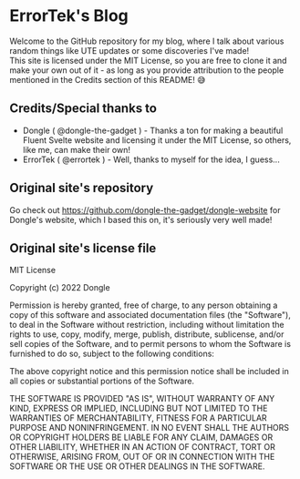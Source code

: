 ﻿# ErrorTek's Blog
Welcome to the GitHub repository for my blog, where I talk about various random things like UTE updates or some discoveries I've made!
<br>
This site is licensed under the MIT License, so you are free to clone it and make your own out of it - as long as you provide attribution to the people mentioned in the Credits section of this README! 😅
## Credits/Special thanks to
- Dongle ( @dongle-the-gadget ) - Thanks a ton for making a beautiful Fluent Svelte website and licensing it under the MIT License, so others, like me, can make their own!
- ErrorTek ( @errortek ) - Well, thanks to myself for the idea, I guess...
## Original site's repository
Go check out https://github.com/dongle-the-gadget/dongle-website for Dongle's website, which I based this on, it's seriously very well made!
## Original site's license file
MIT License

Copyright (c) 2022 Dongle

Permission is hereby granted, free of charge, to any person obtaining a copy of this software and associated documentation files (the "Software"), to deal in the Software without restriction, including without limitation the rights to use, copy, modify, merge, publish, distribute, sublicense, and/or sell copies of the Software, and to permit persons to whom the Software is furnished to do so, subject to the following conditions:

The above copyright notice and this permission notice shall be included in all copies or substantial portions of the Software.

THE SOFTWARE IS PROVIDED "AS IS", WITHOUT WARRANTY OF ANY KIND, EXPRESS OR IMPLIED, INCLUDING BUT NOT LIMITED TO THE WARRANTIES OF MERCHANTABILITY, FITNESS FOR A PARTICULAR PURPOSE AND NONINFRINGEMENT. IN NO EVENT SHALL THE AUTHORS OR COPYRIGHT HOLDERS BE LIABLE FOR ANY CLAIM, DAMAGES OR OTHER LIABILITY, WHETHER IN AN ACTION OF CONTRACT, TORT OR OTHERWISE, ARISING FROM, OUT OF OR IN CONNECTION WITH THE SOFTWARE OR THE USE OR OTHER DEALINGS IN THE SOFTWARE.